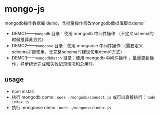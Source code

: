 # mongo-js

mongodb操作数据库 demo，含批量操作修改mongodb数据库脚本demo`

- DEMO1——`mongodb` 目录：使用 mongodb 中间件操作 （不定义schema的时候推荐此方式）
- DEMO2——`mongoose` 目录：使用 mongoose 中间件操作 （需要定义schema才能使用，无完整schema时建议使用demo1方式）
- DEMO3——`mongodbBatch` 目录：使用 mongodb 中间件操作 ，批量更新操作，异步统计完成和失败记录情况和总用时。

## usage

- npm install
- 执行 mongodb demo : `node ./mongodb/connect.js` 或可以直接执行：`node index.js`
- 执行 mongoose demo : `node ./mongoose/index.js`



